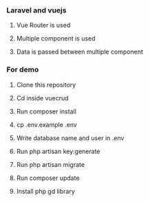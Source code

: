 ### Laravel and vuejs

1) Vue Router is used 

2) Multiple component is used

3) Data is passed between multiple component

### For demo

1) Clone this repository

2) Cd inside vuecrud

3) Run composer install

4) cp .env.example .env

5) Write database name and user in .env

6) Run php artisan key:generate

7) Run php artisan migrate

8) Run composer update

9) Install php gd library
